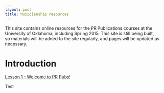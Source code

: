 ```yaml
---
layout: post
title: Musicianship resources
---
```



This site contains online resources for the PR Publications courses at the University of Oklahoma, including Spring 2015. This site is still being built, so materials will be added to the site regularly, and pages will be updated as necessary.	

# Introduction #

[Lesson 1 - Welcome to PR Pubs!][lesson1]  

[lesson1]: lesson1.html
Test

[LSandFBsymbols]: Graphics/Handouts/LSandFBsymbols.pdf
[funcBassChart]: Graphics/Handouts/funcBassChart.pdf

[clocks]: Graphics/blankClockFaces.pdf

